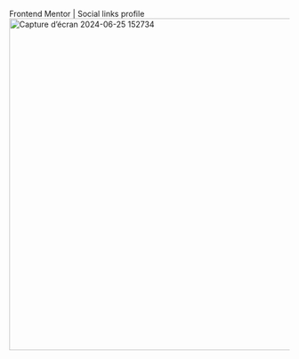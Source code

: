 Frontend Mentor | Social links profile <img width="596" alt="Capture d’écran 2024-06-25 152734" src="https://github.com/Naby-04/profil-links/assets/111807651/a38bee6f-540c-43eb-9f2b-36eb1ba8c28d">


